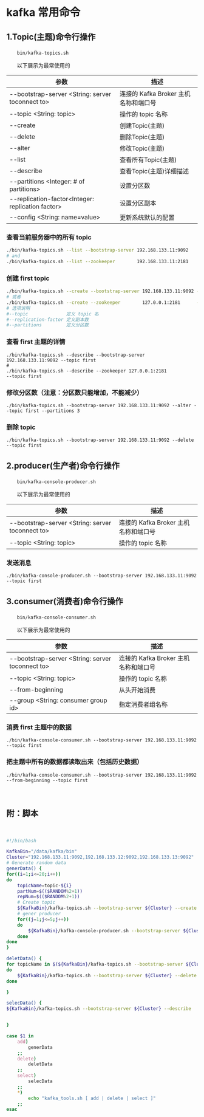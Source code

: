 # kafka 常用命令

## 1.Topic(主题)命令行操作

　　​`bin/kafka-topics.sh`​

　　以下展示为最常使用的

|参数|描述|
| -------------------------------------------------------| --------------------------------------|
|\--bootstrap-server <String: server toconnect to>|连接的 Kafka Broker 主机名称和端口号|
|\--topic <String: topic>|操作的 topic 名称|
|\--create|创建Topic(主题)|
|\--delete|删除Topic(主题)|
|\--alter|修改Topic(主题)|
|\--list|查看所有Topic(主题)|
|\--describe|查看Topic(主题)详细描述|
|\--partitions <Integer: # of partitions>|设置分区数|
|\--replication-factor<Integer: replication factor>|设置分区副本|
|\--config <String: name=value>|更新系统默认的配置|

### 查看当前服务器中的所有 topic

```bash
./bin/kafka-topics.sh --list --bootstrap-server 192.168.133.11:9092
# and
./bin/kafka-topics.sh --list --zookeeper        192.168.133.11:2181
```

### 创建 first topic

```bash
./bin/kafka-topics.sh --create --bootstrap-server 192.168.133.11:9092 --partitions 1 --replication-factor 1 --topic testTopic1
# 或者
./bin/kafka-topics.sh --create --zookeeper        127.0.0.1:2181      --partitions 1 --replication-factor 2 --topic testTopic2
# 选项说明
#--topic              定义 topic 名
#--replication-factor 定义副本数
#--partitions         定义分区数
```

### 查看 first 主题的详情

```shell
./bin/kafka-topics.sh --describe --bootstrap-server 192.168.133.11:9092 --topic first
# 
./bin/kafka-topics.sh --describe --zookeeper 127.0.0.1:2181             --topic first
```

### 修改分区数（注意：分区数只能增加，不能减少）

```shell
./bin/kafka-topics.sh --bootstrap-server 192.168.133.11:9092 --alter --topic first --partitions 3
```

### 删除 topic

```shell
./bin/kafka-topics.sh --bootstrap-server 192.168.133.11:9092 --delete --topic first
```

## 2.producer(生产者)命令行操作

　　​`bin/kafka-console-producer.sh`​

　　以下展示为最常使用的

|参数|描述|
| ------------------------------------------------------| --------------------------------------|
|\--bootstrap-server <String: server toconnect to>|连接的 Kafka Broker 主机名称和端口号|
|\--topic <String: topic>|操作的 topic 名称|

### 发送消息

```shell
./bin/kafka-console-producer.sh --bootstrap-server 192.168.133.11:9092 --topic first
```

## 3.consumer(消费者)命令行操作

　　​`bin/kafka-console-consumer.sh`​

　　以下展示为最常使用的

|参数|描述|
| ------------------------------------------------------| --------------------------------------|
|\--bootstrap-server <String: server toconnect to>|连接的 Kafka Broker 主机名称和端口号|
|\--topic <String: topic>|操作的 topic 名称|
|\--from-beginning|从头开始消费|
|\--group <String: consumer group id>|指定消费者组名称|

### 消费 first 主题中的数据

```shell
./bin/kafka-console-consumer.sh --bootstrap-server 192.168.133.11:9092  --topic first
```

### 把主题中所有的数据都读取出来（包括历史数据）

```shell
./bin/kafka-console-consumer.sh --bootstrap-server 192.168.133.11:9092  --from-beginning --topic first
```

　　‍

## 附：脚本

　　‍

```bash
#!/bin/bash

KafkaBin="/data/kafka/bin"
Cluster="192.168.133.11:9092,192.168.133.12:9092,192.168.133.13:9092"
# Generate random data
generData() {
for((i=1;i<=20;i++))
do
    topicName=topic-${i}
    partNum=$(($RANDOM%2+1))
    repNum=$(($RANDOM%2+1))
 	# Create topic
	${KafkaBin}/kafka-topics.sh --bootstrap-server ${Cluster} --create --topic ${topicName} --partitions ${partNum} --replication-factor ${repNum}
	# gener producer
	for((j=1;j<=5;j++))
	do
		${KafkaBin}/kafka-console-producer.sh --bootstrap-server ${Cluster} --topic ${topicName} <<<  "Message-$(date +%s%N)"
	done
done
}

deletData() {
for topicName in $(${KafkaBin}/kafka-topics.sh --bootstrap-server ${Cluster} --list)
do
	${KafkaBin}/kafka-topics.sh --bootstrap-server ${Cluster} --delete --topic ${topicName} 
done 

}

selecData() {
${KafkaBin}/kafka-topics.sh --bootstrap-server ${Cluster} --describe


}

case $1 in 
	add)
		generData
	;;
	delete)
		deletData
	;;
	select)
		selecData
	;;
	*)
		echo "kafka_tools.sh [ add | delete | select ]"
	;;
esac

```
